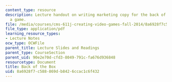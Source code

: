 ```yaml
---
content_type: resource
description: Lecture handout on writing marketing copy for the back of the box of
  a game.
file: /media/courses/cms-611j-creating-video-games-fall-2014/8a6928f7c588869db8426ccac1c6f432_MITCMS_611JF14_Back_Of_Box.pdf
file_type: application/pdf
learning_resource_types:
- Lecture Notes
ocw_type: OCWFile
parent_title: Lecture Slides and Readings
parent_type: CourseSection
parent_uid: 90e2e70d-cfd3-8049-791c-fa676d936848
resourcetype: Document
title: Back of the Box
uid: 8a6928f7-c588-869d-b842-6ccac1c6f432
---
```

